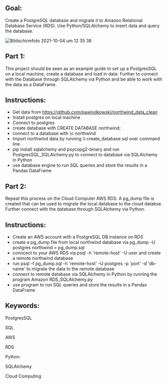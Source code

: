 
## Goal: 

Create a PostgreSQL database and migrate it to Amazon Relational Database Service (RDS). Use Python/SQLAlchemy to insert data and query the database.

![Bildschirmfoto 2021-10-04 um 12 35 38](https://user-images.githubusercontent.com/79086000/136656952-267487cf-0be5-4ace-989d-098239a66e65.png)


## Part 1:
This project should be seen as an example guide to set up a PostgresSQL on a local machine, create a database and load in data. Further to connect with the Database through SQLAlchemy via Python and be able to work with the data as a DataFrame. 

## Instructions:
- Get data from https://github.com/pawlodkowski/northwind_data_clean 
- Install postgres on local machine
- Connect to postgres
- create database with CREATE DATABASE northwind;
- connect to a database with \c northwind
- Import northwind data by running \i create_database.sql over command line
- pip install sqlalchemy and psycopg2-binary and run PostgresSQL_SQLAlchemy.py to connect to database via SQLAlchemy in Python
- use database engine to run SQL queries and store the results in a Pandas DataFrame

## Part 2:
Repeat this process on the Cloud Computer AWS RDS. A pg_dump file is created that can be used to migrate the local database to the cloud databse. Further connect with the database through SQLAlchemy via Python.

## Instructions:
- Create an AWS account with a PostgreSQL DB instance on RDS
- create a pg_dump file from local northwind database via pg_dump -U postgres northwind > pg_dump.sql
- conncect to your AWS RDS via psql -h 'remote-host' -U user and create a remote northwind database
- run psql -f pg_dump.sql -h 'remote-host' -U postgres -p 'port' -d 'db-name' to migrate the data to the remote database
- connect to remote database via SQLAlchemy in Python by running the program Amazon RDS_SQLAlchemy.py
- use program to run SQL queries and store the results in a Pandas DataFrame


## Keywords:

PostgresSQL

SQL

AWS

RDS

Python

SQLAlchemy

Cloud Computing
